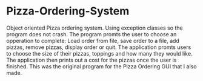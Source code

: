 # Pizza-Ordering-System

Object oriented Pizza ordering system. Using exception classes so the program does not crash. 
The program promts the user to choose an opperation to complete: Load order from file, save 
order to a file, add pizzas, remove pizzas, display order or quit. The application promts 
users to choose the size of their pizzas, toppings and how many they would like. The application
then prints out a cost for the pizzas once the user is finished. This was the original program 
for the Pizza Ordering GUI that I also made.
